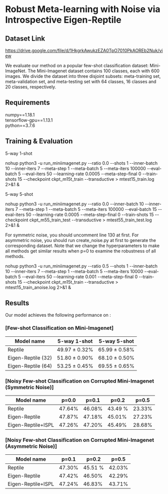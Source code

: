 # Robust Meta-learning with Noise via Introspective Eigen-Reptile

## Dataset Link
https://drive.google.com/file/d/1HkgrkAwukzEZA0TpO7010PkAOREb2Nuk/view

We evaluate our method on a popular few-shot classification dataset: Mini-ImageNet. The Mini-Imagenet dataset contains 100 classes, each with 600 images. We divide the dataset into three disjoint subsets: meta-training set, meta-validation set, and meta-testing set with 64 classes, 16 classes and 20 classes, respectively.

## Requirements
numpy==1.18.1\
tensorflow-gpu==1.13.1\
python==3.7.6


## Training & Evaluation

5-way 1-shot 

nohup python3 -u run_miniimagenet.py --ratio 0.0 --shots 1 --inner-batch 10 --inner-iters 7 --meta-step 1 --meta-batch 5 --meta-iters 100000 --eval-batch 5 --eval-iters 50 --learning-rate 0.0005 --meta-step-final 0 --train-shots 15 --checkpoint ckpt_m15t_train --transductive > mtest15_train.log 2>&1 &

5-way 5-shot

nohup python3 -u run_miniimagenet.py --ratio 0.0 --inner-batch 10 --inner-iters 7 --meta-step 1 --meta-batch 5 --meta-iters 100000 --eval-batch 15 --eval-iters 50 --learning-rate 0.0005 --meta-step-final 0 --train-shots 15 --checkpoint ckpt_m55_train_test --transductive > mtest55_train_test.log 2>&1 &

For symmetric noise, you should uncomment line 130 at first. For asymmetric noise, you should run create_noise.py at first to generate the corresponding dataset. Note that we change the hyperparameters to make all methods get similar results when p=0 to examine the robustness of all methods.

nohup python3 -u run_miniimagenet.py --ratio 0.5 --shots 1 --inner-batch 10 --inner-iters 7 --meta-step 1 --meta-batch 5 --meta-iters 10000 --eval-batch 5 --eval-iters 50 --learning-rate 0.001 --meta-step-final 0 --train-shots 15 --checkpoint ckpt_m15t_train --transductive > mtest15_train_anoise.log 2>&1 &
## Results

Our model achieves the following performance on :

### [Few-shot Classification on Mini-Imagenet]

| Model name         | 5-way 1-shot  | 5-way 5-shot |
| ------------------ |---------------- | -------------- |
| Reptile |49.97 ± 0.32\% | 65.99 ± 0.58\% |
| Eigen-Reptile (32)     |51.80 ± 0.90\%  | 68.10 ± 0.50%  |
| Eigen-Reptile (64)     |53.25 ± 0.45\%  | 69.55 ± 0.65%  |


### [Noisy Few-shot Classification on Corrupted Mini-Imagenet (Symmetric Noise)]

| Model name         | p=0.0  | p=0.1 | p=0.2  | p=0.5 |
| ------------------ |---------------- | -------------- |---------------- | -------------- |
| Reptile |47.64% | 46.08% | 43.49 %| 23.33%|
| Eigen-Reptile      |47.87\%  | 47.18%  | 45.01\%  | 27.23%  |
| Eigen-Reptile+ISPL      |47.26\%  | 47.20%  | 45.49\%  | 28.68%  |

### [Noisy Few-shot Classification on Corrupted Mini-Imagenet (Asymmetric Noise)]

| Model name         |  p=0.1 | p=0.2  | p=0.5 |
| ------------------ |---------------- | -------------- |---------------- |
| Reptile | 47.30% | 45.51 %| 42.03%|
| Eigen-Reptile      | 47.42%  | 46.50\%  | 42.29%  |
| Eigen-Reptile+ISPL      | 47.24%  | 46.83\%  | 43.71%  |








